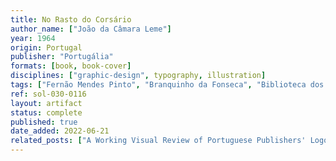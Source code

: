 ```yaml
---
title: No Rasto do Corsário
author_name: ["João da Câmara Leme"]
year: 1964
origin: Portugal
publisher: "Portugália"
formats: [book, book-cover]
disciplines: ["graphic-design", typography, illustration]
tags: ["Fernão Mendes Pinto", "Branquinho da Fonseca", "Biblioteca dos Rapazes"]
ref: sol-030-0116
layout: artifact
status: complete
published: true
date_added: 2022-06-21
related_posts: ["A Working Visual Review of Portuguese Publishers' Logos"]
---
```

